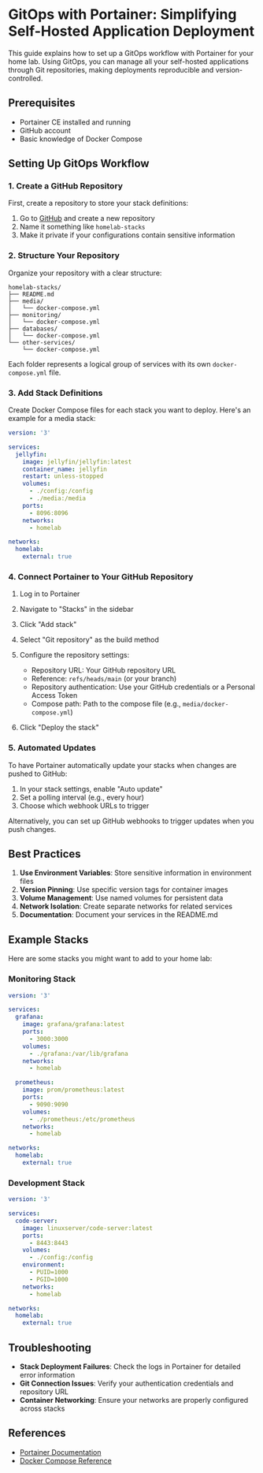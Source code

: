 # GitOps with Portainer: Simplifying Self-Hosted Application Deployment

This guide explains how to set up a GitOps workflow with Portainer for your home lab. Using GitOps, you can manage all your self-hosted applications through Git repositories, making deployments reproducible and version-controlled.

## Prerequisites

- Portainer CE installed and running
- GitHub account
- Basic knowledge of Docker Compose

## Setting Up GitOps Workflow

### 1. Create a GitHub Repository

First, create a repository to store your stack definitions:

1. Go to [GitHub](https://github.com) and create a new repository
2. Name it something like `homelab-stacks`
3. Make it private if your configurations contain sensitive information

### 2. Structure Your Repository

Organize your repository with a clear structure:

```
homelab-stacks/
├── README.md
├── media/
│   └── docker-compose.yml
├── monitoring/
│   └── docker-compose.yml
├── databases/
│   └── docker-compose.yml
└── other-services/
    └── docker-compose.yml
```

Each folder represents a logical group of services with its own `docker-compose.yml` file.

### 3. Add Stack Definitions

Create Docker Compose files for each stack you want to deploy. Here's an example for a media stack:

```yaml
version: '3'

services:
  jellyfin:
    image: jellyfin/jellyfin:latest
    container_name: jellyfin
    restart: unless-stopped
    volumes:
      - ./config:/config
      - ./media:/media
    ports:
      - 8096:8096
    networks:
      - homelab

networks:
  homelab:
    external: true
```

### 4. Connect Portainer to Your GitHub Repository

1. Log in to Portainer
2. Navigate to "Stacks" in the sidebar
3. Click "Add stack"
4. Select "Git repository" as the build method
5. Configure the repository settings:
   - Repository URL: Your GitHub repository URL
   - Reference: `refs/heads/main` (or your branch)
   - Repository authentication: Use your GitHub credentials or a Personal Access Token
   - Compose path: Path to the compose file (e.g., `media/docker-compose.yml`)

6. Click "Deploy the stack"

### 5. Automated Updates

To have Portainer automatically update your stacks when changes are pushed to GitHub:

1. In your stack settings, enable "Auto update"
2. Set a polling interval (e.g., every hour)
3. Choose which webhook URLs to trigger

Alternatively, you can set up GitHub webhooks to trigger updates when you push changes.

## Best Practices

1. **Use Environment Variables**: Store sensitive information in environment files
2. **Version Pinning**: Use specific version tags for container images
3. **Volume Management**: Use named volumes for persistent data
4. **Network Isolation**: Create separate networks for related services
5. **Documentation**: Document your services in the README.md

## Example Stacks

Here are some stacks you might want to add to your home lab:

### Monitoring Stack

```yaml
version: '3'

services:
  grafana:
    image: grafana/grafana:latest
    ports:
      - 3000:3000
    volumes:
      - ./grafana:/var/lib/grafana
    networks:
      - homelab

  prometheus:
    image: prom/prometheus:latest
    ports:
      - 9090:9090
    volumes:
      - ./prometheus:/etc/prometheus
    networks:
      - homelab

networks:
  homelab:
    external: true
```

### Development Stack

```yaml
version: '3'

services:
  code-server:
    image: linuxserver/code-server:latest
    ports:
      - 8443:8443
    volumes:
      - ./config:/config
    environment:
      - PUID=1000
      - PGID=1000
    networks:
      - homelab

networks:
  homelab:
    external: true
```

## Troubleshooting

- **Stack Deployment Failures**: Check the logs in Portainer for detailed error information
- **Git Connection Issues**: Verify your authentication credentials and repository URL
- **Container Networking**: Ensure your networks are properly configured across stacks

## References

- [Portainer Documentation](https://docs.portainer.io/)
- [Docker Compose Reference](https://docs.docker.com/compose/compose-file/) 